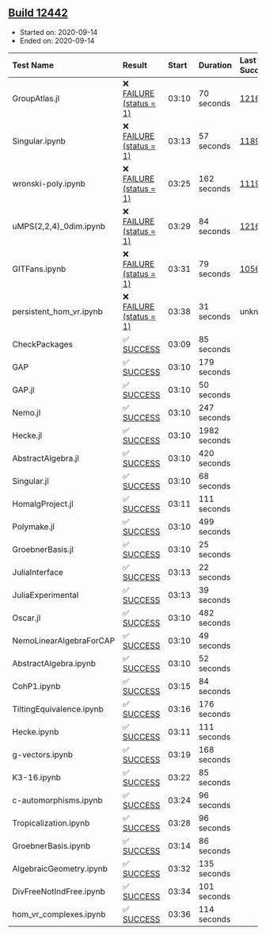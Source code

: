 ## [Build 12442](https://oscarci.mathematik.uni-kl.de/job/oscar/12442/)

* Started on: 2020-09-14
* Ended on: 2020-09-14

| Test Name    | Result | Start | Duration | Last Success | First Failure |
|:-------------|:-------|:------|:---------|:-------------|:--------------|
| GroupAtlas.jl | ❌ [FAILURE (status = 1)](https://oscarci.mathematik.uni-kl.de/job/oscar/12442/artifact/logs/build-12442/GroupAtlas.jl.log) | 03:10 | 70 seconds | [12167](https://oscarci.mathematik.uni-kl.de/job/oscar/12167/) | [12168](https://oscarci.mathematik.uni-kl.de/job/oscar/12168/) |
| Singular.ipynb | ❌ [FAILURE (status = 1)](https://oscarci.mathematik.uni-kl.de/job/oscar/12442/artifact/logs/build-12442/Singular.ipynb.log) | 03:13 | 57 seconds | [11893](https://oscarci.mathematik.uni-kl.de/job/oscar/11893/) | [11894](https://oscarci.mathematik.uni-kl.de/job/oscar/11894/) |
| wronski-poly.ipynb | ❌ [FAILURE (status = 1)](https://oscarci.mathematik.uni-kl.de/job/oscar/12442/artifact/logs/build-12442/wronski-poly.ipynb.log) | 03:25 | 162 seconds | [11192](https://oscarci.mathematik.uni-kl.de/job/oscar/11192/) | [11193](https://oscarci.mathematik.uni-kl.de/job/oscar/11193/) |
| uMPS(2,2,4)_0dim.ipynb | ❌ [FAILURE (status = 1)](https://oscarci.mathematik.uni-kl.de/job/oscar/12442/artifact/logs/build-12442/uMPS-2-2-4-_0dim.ipynb.log) | 03:29 | 84 seconds | [12167](https://oscarci.mathematik.uni-kl.de/job/oscar/12167/) | [12168](https://oscarci.mathematik.uni-kl.de/job/oscar/12168/) |
| GITFans.ipynb | ❌ [FAILURE (status = 1)](https://oscarci.mathematik.uni-kl.de/job/oscar/12442/artifact/logs/build-12442/GITFans.ipynb.log) | 03:31 | 79 seconds | [10566](https://oscarci.mathematik.uni-kl.de/job/oscar/10566/) | [10567](https://oscarci.mathematik.uni-kl.de/job/oscar/10567/) |
| persistent_hom_vr.ipynb | ❌ [FAILURE (status = 1)](https://oscarci.mathematik.uni-kl.de/job/oscar/12442/artifact/logs/build-12442/persistent_hom_vr.ipynb.log) | 03:38 | 31 seconds | unknown | unknown |
| CheckPackages | ✅ [SUCCESS](https://oscarci.mathematik.uni-kl.de/job/oscar/12442/artifact/logs/build-12442/CheckPackages.log) | 03:09 | 85 seconds |  |  |
| GAP | ✅ [SUCCESS](https://oscarci.mathematik.uni-kl.de/job/oscar/12442/artifact/logs/build-12442/GAP.log) | 03:10 | 179 seconds |  |  |
| GAP.jl | ✅ [SUCCESS](https://oscarci.mathematik.uni-kl.de/job/oscar/12442/artifact/logs/build-12442/GAP.jl.log) | 03:10 | 50 seconds |  |  |
| Nemo.jl | ✅ [SUCCESS](https://oscarci.mathematik.uni-kl.de/job/oscar/12442/artifact/logs/build-12442/Nemo.jl.log) | 03:10 | 247 seconds |  |  |
| Hecke.jl | ✅ [SUCCESS](https://oscarci.mathematik.uni-kl.de/job/oscar/12442/artifact/logs/build-12442/Hecke.jl.log) | 03:10 | 1982 seconds |  |  |
| AbstractAlgebra.jl | ✅ [SUCCESS](https://oscarci.mathematik.uni-kl.de/job/oscar/12442/artifact/logs/build-12442/AbstractAlgebra.jl.log) | 03:10 | 420 seconds |  |  |
| Singular.jl | ✅ [SUCCESS](https://oscarci.mathematik.uni-kl.de/job/oscar/12442/artifact/logs/build-12442/Singular.jl.log) | 03:10 | 68 seconds |  |  |
| HomalgProject.jl | ✅ [SUCCESS](https://oscarci.mathematik.uni-kl.de/job/oscar/12442/artifact/logs/build-12442/HomalgProject.jl.log) | 03:11 | 111 seconds |  |  |
| Polymake.jl | ✅ [SUCCESS](https://oscarci.mathematik.uni-kl.de/job/oscar/12442/artifact/logs/build-12442/Polymake.jl.log) | 03:10 | 499 seconds |  |  |
| GroebnerBasis.jl | ✅ [SUCCESS](https://oscarci.mathematik.uni-kl.de/job/oscar/12442/artifact/logs/build-12442/GroebnerBasis.jl.log) | 03:10 | 25 seconds |  |  |
| JuliaInterface | ✅ [SUCCESS](https://oscarci.mathematik.uni-kl.de/job/oscar/12442/artifact/logs/build-12442/JuliaInterface.log) | 03:13 | 22 seconds |  |  |
| JuliaExperimental | ✅ [SUCCESS](https://oscarci.mathematik.uni-kl.de/job/oscar/12442/artifact/logs/build-12442/JuliaExperimental.log) | 03:13 | 39 seconds |  |  |
| Oscar.jl | ✅ [SUCCESS](https://oscarci.mathematik.uni-kl.de/job/oscar/12442/artifact/logs/build-12442/Oscar.jl.log) | 03:10 | 482 seconds |  |  |
| NemoLinearAlgebraForCAP | ✅ [SUCCESS](https://oscarci.mathematik.uni-kl.de/job/oscar/12442/artifact/logs/build-12442/NemoLinearAlgebraForCAP.log) | 03:10 | 49 seconds |  |  |
| AbstractAlgebra.ipynb | ✅ [SUCCESS](https://oscarci.mathematik.uni-kl.de/job/oscar/12442/artifact/logs/build-12442/AbstractAlgebra.ipynb.log) | 03:10 | 52 seconds |  |  |
| CohP1.ipynb | ✅ [SUCCESS](https://oscarci.mathematik.uni-kl.de/job/oscar/12442/artifact/logs/build-12442/CohP1.ipynb.log) | 03:15 | 84 seconds |  |  |
| TiltingEquivalence.ipynb | ✅ [SUCCESS](https://oscarci.mathematik.uni-kl.de/job/oscar/12442/artifact/logs/build-12442/TiltingEquivalence.ipynb.log) | 03:16 | 176 seconds |  |  |
| Hecke.ipynb | ✅ [SUCCESS](https://oscarci.mathematik.uni-kl.de/job/oscar/12442/artifact/logs/build-12442/Hecke.ipynb.log) | 03:11 | 111 seconds |  |  |
| g-vectors.ipynb | ✅ [SUCCESS](https://oscarci.mathematik.uni-kl.de/job/oscar/12442/artifact/logs/build-12442/g-vectors.ipynb.log) | 03:19 | 168 seconds |  |  |
| K3-16.ipynb | ✅ [SUCCESS](https://oscarci.mathematik.uni-kl.de/job/oscar/12442/artifact/logs/build-12442/K3-16.ipynb.log) | 03:22 | 85 seconds |  |  |
| c-automorphisms.ipynb | ✅ [SUCCESS](https://oscarci.mathematik.uni-kl.de/job/oscar/12442/artifact/logs/build-12442/c-automorphisms.ipynb.log) | 03:24 | 96 seconds |  |  |
| Tropicalization.ipynb | ✅ [SUCCESS](https://oscarci.mathematik.uni-kl.de/job/oscar/12442/artifact/logs/build-12442/Tropicalization.ipynb.log) | 03:28 | 96 seconds |  |  |
| GroebnerBasis.ipynb | ✅ [SUCCESS](https://oscarci.mathematik.uni-kl.de/job/oscar/12442/artifact/logs/build-12442/GroebnerBasis.ipynb.log) | 03:14 | 86 seconds |  |  |
| AlgebraicGeometry.ipynb | ✅ [SUCCESS](https://oscarci.mathematik.uni-kl.de/job/oscar/12442/artifact/logs/build-12442/AlgebraicGeometry.ipynb.log) | 03:32 | 135 seconds |  |  |
| DivFreeNotIndFree.ipynb | ✅ [SUCCESS](https://oscarci.mathematik.uni-kl.de/job/oscar/12442/artifact/logs/build-12442/DivFreeNotIndFree.ipynb.log) | 03:34 | 101 seconds |  |  |
| hom_vr_complexes.ipynb | ✅ [SUCCESS](https://oscarci.mathematik.uni-kl.de/job/oscar/12442/artifact/logs/build-12442/hom_vr_complexes.ipynb.log) | 03:36 | 114 seconds |  |  |
